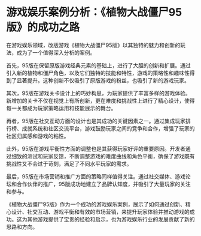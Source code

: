 # 游戏娱乐案例分析：《植物大战僵尸95版》的成功之路

在游戏娱乐领域，改版游戏《植物大战僵尸95版》以其独特的魅力和创新的玩法，成为了一个值得深入分析的案例。

首先，95版在保留原版游戏经典元素的基础上，进行了大胆的创新和扩展。通过引入新的植物和僵尸角色，以及它们独特的技能和特性，游戏的策略性和趣味性得到了显著提升。这种创新不仅吸引了原版游戏的粉丝，也吸引了新的游戏玩家。

其次，95版在游戏关卡设计上的巧妙构思，为玩家提供了丰富多样的游戏体验。新增加的关卡不仅在视觉上有所创新，更在难度和挑战性上进行了精心设计，使得每一关都成为玩家策略运用和技能展示的舞台。

再者，95版在社交互动方面的设计也是其成功的关键因素之一。通过集成玩家排行榜、成就系统和社区交流平台，游戏鼓励玩家之间的竞争和合作，增强了玩家的社区归属感和游戏的粘性。

此外，95版在游戏平衡性方面的调整也是其获得玩家好评的重要原因。开发者通过细致的测试和玩家反馈，不断调整游戏的难度曲线和角色平衡，确保了游戏既有挑战性又不会过于苛刻，满足了不同水平玩家的需求。

最后，95版在市场营销和推广方面的策略同样值得关注。通过社交媒体、游戏论坛和合作伙伴的推广，95版成功地建立了品牌认知度，并吸引了大量玩家的关注和参与。

《植物大战僵尸95版》作为一个成功的游戏娱乐案例，展示了如何通过创新、精心设计、社交互动、游戏平衡和有效的市场营销，来提升玩家体验并推动游戏的成功。这为其他游戏提供了宝贵的经验和启示，也为游戏娱乐行业的发展贡献了新的思路和方向。